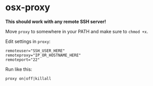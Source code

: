 osx-proxy
========

**This should work with any remote SSH server!**

Move `proxy` to somewhere in your PATH and make sure to `chmod +x`.

Edit settings in `proxy`:

```
remoteuser="SSH_USER_HERE"
remoteproxy="IP_OR_HOSTNAME_HERE"
remoteport="22"
```

Run like this:

```
proxy on|off|killall
```
